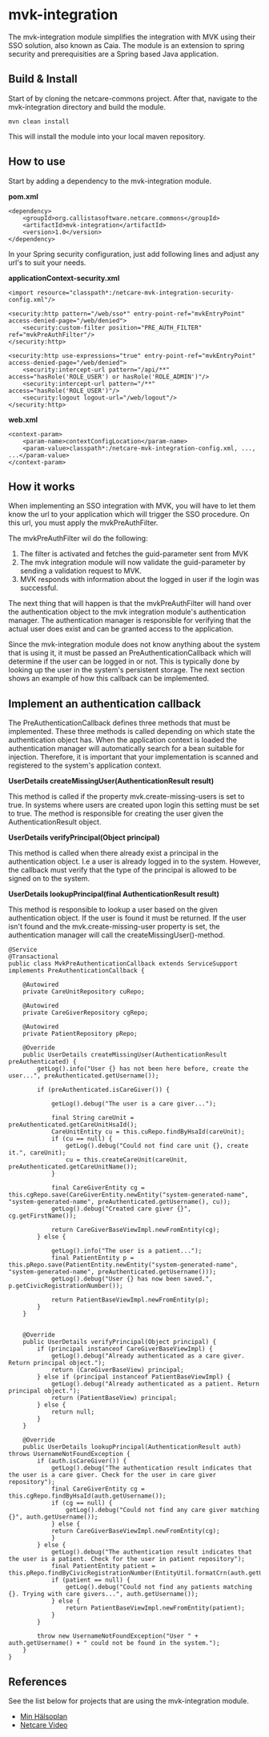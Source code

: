 mvk-integration
===============

The mvk-integration module simplifies the integration with MVK using their SSO solution, also known as Caia. The module is an extension to spring security and prerequisities are a Spring based Java application.

## Build & Install
Start of by cloning the netcare-commons project. After that, navigate to the mvk-integration directory and build the module.

    mvn clean install

This will install the module into your local maven repository.

## How to use
Start by adding a dependency to the mvk-integration module.

**pom.xml**

    <dependency>
        <groupId>org.callistasoftware.netcare.commons</groupId>
        <artifactId>mvk-integration</artifactId>
        <version>1.0</version>
    </dependency>

In your Spring security configuration, just add following lines and adjust any url's to suit your needs.

**applicationContext-security.xml**

    <import resource="classpath*:/netcare-mvk-integration-security-config.xml"/>
    
    <security:http pattern="/web/sso*" entry-point-ref="mvkEntryPoint" access-denied-page="/web/denied">
        <security:custom-filter position="PRE_AUTH_FILTER" ref="mvkPreAuthFilter"/>
    </security:http>
    
    <security:http use-expressions="true" entry-point-ref="mvkEntryPoint" access-denied-page="/web/denied">
        <security:intercept-url pattern="/api/**" access="hasRole('ROLE_USER') or hasRole('ROLE_ADMIN')"/>
        <security:intercept-url pattern="/**" access="hasRole('ROLE_USER')"/>
        <security:logout logout-url="/web/logout"/>
    </security:http>

**web.xml**

    <context-param>
        <param-name>contextConfigLocation</param-name>
        <param-value>classpath*:/netcare-mvk-integration-config.xml, ..., ...</param-value>
    </context-param>

## How it works
When implementing an SSO integration with MVK, you will have to let them know the url to your application which will trigger the SSO procedure. On this url, you must apply the mvkPreAuthFilter.

The mvkPreAuthFilter wil do the following:
 1. The filter is activated and fetches the guid-parameter sent from MVK
 2. The mvk integration module will now validate the guid-parameter by sending a validation request to MVK.
 3. MVK responds with information about the logged in user if the login was successful.

The next thing that will happen is that the mvkPreAuthFilter will hand over the authentication object to the mvk integration module's authentication manager. The authentication manager is responsible for verifying that the actual user does exist and can be granted access to the application.

Since the mvk-integration module does not know anything about the system that is using it, it must be passed an PreAuthenticationCallback which will determine if the user can be logged in or not. This is typically done by looking up the user in the system's persistent storage. The next section shows an example of how this callback can be implemented.

## Implement an authentication callback

The PreAuthenticationCallback defines three methods that must be implemented. These three methods is called depending on which state the authentication object has. When the application context is loaded the authentication manager will automatically search for a bean suitable for injection. Therefore, it is important that your implementation is scanned and registered to the system's application context.

**UserDetails createMissingUser(AuthenticationResult result)**

This method is called if the property mvk.create-missing-users is set to true. In systems where users are created upon login this setting must be set to true. The method is responsible for creating the user given the AuthenticationResult object.

**UserDetails verifyPrincipal(Object principal)**

This method is called when there already exist a principal in the authentication object. I.e a user is already logged in to the system. However, the callback must verify that the type of the principal is allowed to be signed on to the system.

**UserDetails lookupPrincipal(final AuthenticationResult result)**

This method is responsible to lookup a user based on the given authentication object. If the user is found it must be returned. If the user isn't found and the mvk.create-missing-user property is set, the authentication manager will call the createMissingUser()-method.

    @Service
    @Transactional
    public class MvkPreAuthenticationCallback extends ServiceSupport implements PreAuthenticationCallback {
    
        @Autowired
        private CareUnitRepository cuRepo;
    
        @Autowired
        private CareGiverRepository cgRepo;
        
        @Autowired
        private PatientRepository pRepo;
    
        @Override
        public UserDetails createMissingUser(AuthenticationResult preAuthenticated) {
            getLog().info("User {} has not been here before, create the user...", preAuthenticated.getUsername());
    
            if (preAuthenticated.isCareGiver()) {
    
                getLog().debug("The user is a care giver...");
    
                final String careUnit = preAuthenticated.getCareUnitHsaId();
                CareUnitEntity cu = this.cuRepo.findByHsaId(careUnit);
                if (cu == null) {
                    getLog().debug("Could not find care unit {}, create it.", careUnit);
                    cu = this.createCareUnit(careUnit, preAuthenticated.getCareUnitName());
                }
    
                final CareGiverEntity cg = this.cgRepo.save(CareGiverEntity.newEntity("system-generated-name", "system-generated-name", preAuthenticated.getUsername(), cu));
                getLog().debug("Created care giver {}", cg.getFirstName());
    
                return CareGiverBaseViewImpl.newFromEntity(cg);
            } else {
    
                getLog().info("The user is a patient...");
                final PatientEntity p = this.pRepo.save(PatientEntity.newEntity("system-generated-name", "system-generated-name", preAuthenticated.getUsername()));
                getLog().debug("User {} has now been saved.", p.getCivicRegistrationNumber());
    
                return PatientBaseViewImpl.newFromEntity(p);
            }
        }
    
    
        @Override
        public UserDetails verifyPrincipal(Object principal) {
            if (principal instanceof CareGiverBaseViewImpl) {
                getLog().debug("Already authenticated as a care giver. Return principal object.");
                return (CareGiverBaseView) principal;
            } else if (principal instanceof PatientBaseViewImpl) {
                getLog().debug("Already authenticated as a patient. Return principal object.");
                return (PatientBaseView) principal;
            } else {
                return null;
            }
        }
    
        @Override
        public UserDetails lookupPrincipal(AuthenticationResult auth) throws UsernameNotFoundException {
            if (auth.isCareGiver()) {
                getLog().debug("The authentication result indicates that the user is a care giver. Check for the user in care giver repository");
                final CareGiverEntity cg = this.cgRepo.findByHsaId(auth.getUsername());
                if (cg == null) {
                    getLog().debug("Could not find any care giver matching {}", auth.getUsername());
                } else {			
                return CareGiverBaseViewImpl.newFromEntity(cg);
                }
            } else {
                getLog().debug("The authentication result indicates that the user is a patient. Check for the user in patient repository");
                final PatientEntity patient =   this.pRepo.findByCivicRegistrationNumber(EntityUtil.formatCrn(auth.getUsername()));
                if (patient == null) {
                    getLog().debug("Could not find any patients matching {}. Trying with care givers...", auth.getUsername());
                } else {
                    return PatientBaseViewImpl.newFromEntity(patient);
                }
            }
    
            throw new UsernameNotFoundException("User " + auth.getUsername() + " could not be found in the system.");
        }
    }

## References
See the list below for projects that are using the mvk-integration module.

 * [Min Hälsoplan](https://github.com/callista-software/netcare-healthplan)
 * [Netcare Video](https://github.com/callista-software/netcare-video)